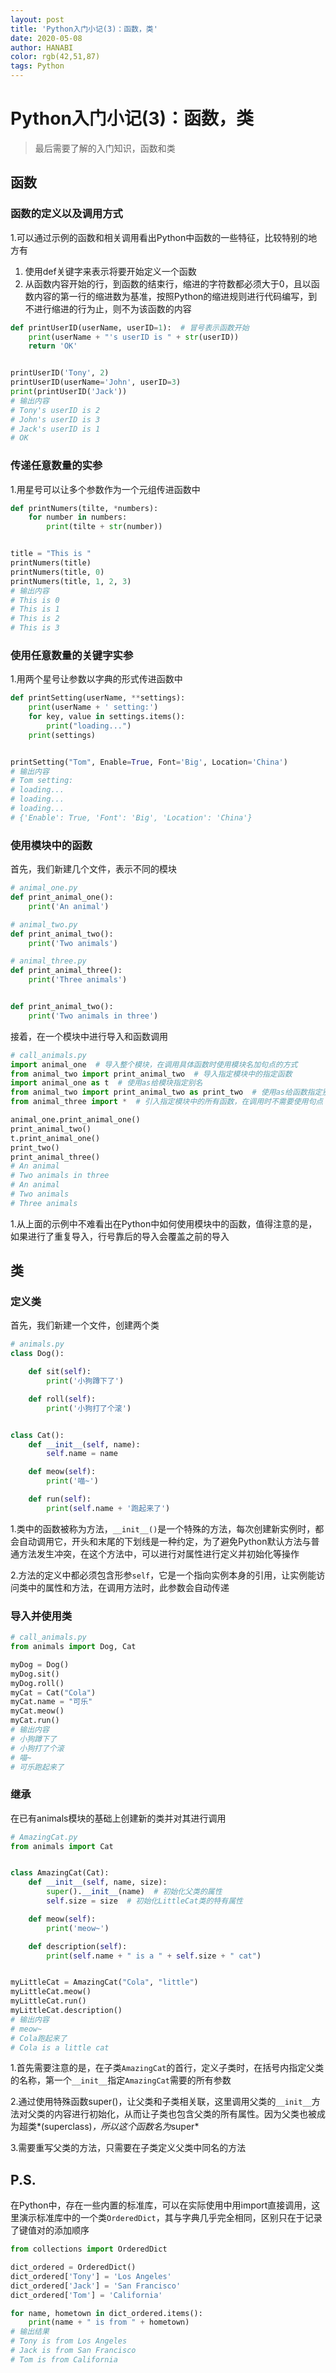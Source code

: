 ```yaml
---
layout: post
title: 'Python入门小记(3)：函数，类'
date: 2020-05-08
author: HANABI
color: rgb(42,51,87)
tags: Python
---
```

# Python入门小记(3)：函数，类

> 最后需要了解的入门知识，函数和类

## 函数

### 函数的定义以及调用方式

1.可以通过示例的函数和相关调用看出Python中函数的一些特征，比较特别的地方有

1. 使用def关键字来表示将要开始定义一个函数
2. 从函数内容开始的行，到函数的结束行，缩进的字符数都必须大于0，且以函数内容的第一行的缩进数为基准，按照Python的缩进规则进行代码编写，到不进行缩进的行为止，则不为该函数的内容

```python
def printUserID(userName, userID=1):  # 冒号表示函数开始
    print(userName + "'s userID is " + str(userID))
    return 'OK'


printUserID('Tony', 2)
printUserID(userName='John', userID=3)
print(printUserID('Jack'))
# 输出内容
# Tony's userID is 2
# John's userID is 3
# Jack's userID is 1
# OK
```

### 传递任意数量的实参

1.用星号可以让多个参数作为一个元组传进函数中

```python
def printNumers(tilte, *numbers):
    for number in numbers:
        print(tilte + str(number))


title = "This is "
printNumers(title)
printNumers(title, 0)
printNumers(title, 1, 2, 3)
# 输出内容
# This is 0
# This is 1
# This is 2
# This is 3

```

### 使用任意数量的关键字实参
1.用两个星号让参数以字典的形式传进函数中

```python
def printSetting(userName, **settings):
    print(userName + ' setting:')
    for key, value in settings.items():
        print("loading...")
    print(settings)


printSetting("Tom", Enable=True, Font='Big', Location='China')
# 输出内容
# Tom setting:
# loading...
# loading...
# loading...
# {'Enable': True, 'Font': 'Big', 'Location': 'China'}
```


### 使用模块中的函数

首先，我们新建几个文件，表示不同的模块

```python
# animal_one.py
def print_animal_one():
    print('An animal')

# animal_two.py
def print_animal_two():
    print('Two animals')

# animal_three.py
def print_animal_three():
    print('Three animals')


def print_animal_two():
    print('Two animals in three')
```

接着，在一个模块中进行导入和函数调用
```python
# call_animals.py
import animal_one  # 导入整个模块，在调用具体函数时使用模块名加句点的方式
from animal_two import print_animal_two  # 导入指定模块中的指定函数
import animal_one as t  # 使用as给模块指定别名
from animal_two import print_animal_two as print_two  # 使用as给函数指定别名
from animal_three import *  # 引入指定模块中的所有函数，在调用时不需要使用句点

animal_one.print_animal_one()
print_animal_two()
t.print_animal_one()
print_two()
print_animal_three()
# An animal
# Two animals in three
# An animal
# Two animals
# Three animals
```

1.从上面的示例中不难看出在Python中如何使用模块中的函数，值得注意的是，如果进行了重复导入，行号靠后的导入会覆盖之前的导入


## 类

### 定义类

首先，我们新建一个文件，创建两个类

```python
# animals.py
class Dog():

    def sit(self):
        print('小狗蹲下了')

    def roll(self):
        print('小狗打了个滚')


class Cat():
    def __init__(self, name):
        self.name = name

    def meow(self):
        print('喵~')

    def run(self):
        print(self.name + '跑起来了')
```

1.类中的函数被称为方法，`__init__()`是一个特殊的方法，每次创建新实例时，都会自动调用它，开头和末尾的下划线是一种约定，为了避免Python默认方法与普通方法发生冲突，在这个方法中，可以进行对属性进行定义并初始化等操作

2.方法的定义中都必须包含形参`self`，它是一个指向实例本身的引用，让实例能访问类中的属性和方法，在调用方法时，此参数会自动传递

### 导入并使用类

```python
# call_animals.py
from animals import Dog, Cat

myDog = Dog()
myDog.sit()
myDog.roll()
myCat = Cat("Cola")
myCat.name = "可乐"
myCat.meow()
myCat.run()
# 输出内容
# 小狗蹲下了
# 小狗打了个滚
# 喵~
# 可乐跑起来了
```

### 继承

在已有animals模块的基础上创建新的类并对其进行调用

```python
# AmazingCat.py
from animals import Cat


class AmazingCat(Cat):
    def __init__(self, name, size):
        super().__init__(name)  # 初始化父类的属性
        self.size = size  # 初始化LittleCat类的特有属性

    def meow(self):
        print('meow~')

    def description(self):
        print(self.name + " is a " + self.size + " cat")


myLittleCat = AmazingCat("Cola", "little")
myLittleCat.meow()
myLittleCat.run()
myLittleCat.description()
# 输出内容
# meow~
# Cola跑起来了
# Cola is a little cat
```

1.首先需要注意的是，在子类`AmazingCat`的首行，定义子类时，在括号内指定父类的名称，第一个`__init__`指定`AmazingCat`需要的所有参数

2.通过使用特殊函数super()，让父类和子类相关联，这里调用父类的`__init__`方法对父类的内容进行初始化，从而让子类也包含父类的所有属性。因为父类也被成为超类*(superclass)*，所以这个函数名为*super*

3.需要重写父类的方法，只需要在子类定义父类中同名的方法


## P.S.

在Python中，存在一些内置的标准库，可以在实际使用中用import直接调用，这里演示标准库中的一个类`OrderedDict`，其与字典几乎完全相同，区别只在于记录了键值对的添加顺序

```python
from collections import OrderedDict

dict_ordered = OrderedDict()
dict_ordered['Tony'] = 'Los Angeles'
dict_ordered['Jack'] = 'San Francisco'
dict_ordered['Tom'] = 'California'

for name, hometown in dict_ordered.items():
    print(name + " is from " + hometown)
# 输出结果
# Tony is from Los Angeles
# Jack is from San Francisco
# Tom is from California
```